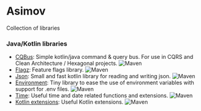 # Asimov
Collection of libraries



### Java/Kotlin libraries

- [CQBus](https://github.com/nbottarini/asimov-cqbus-kt): Simple kotlin/java command & query bus. For use in CQRS and Clean Architecture / Hexagonal projects. ![Maven](https://img.shields.io/maven-central/v/com.nbottarini/asimov-cqbus.svg)
- [Flagz](https://github.com/nbottarini/asimov-flagz-kt): Feature flags library. ![Maven](https://img.shields.io/maven-central/v/com.nbottarini/asimov-flagz.svg)
- [Json](https://github.com/nbottarini/asimov-json-kt): Small and fast kotlin library for reading and writing json. ![Maven](https://img.shields.io/maven-central/v/com.nbottarini/asimov-json.svg)
- [Environment](https://github.com/nbottarini/asimov-environment-kt): Tiny library to ease the use of environment variables with support for .env files. ![Maven](https://img.shields.io/maven-central/v/com.nbottarini/asimov-environment.svg)
- [Time](https://github.com/nbottarini/asimov-time-kt): Useful time and date related functions and extensions. ![Maven](https://img.shields.io/maven-central/v/com.nbottarini/asimov-time.svg)
- [Kotlin extensions](https://github.com/nbottarini/asimov-kotlin-extensions): Useful Kotlin extensions. ![Maven](https://img.shields.io/maven-central/v/com.nbottarini/asimov-kotlin-extensions.svg)